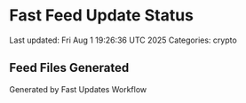 # Fast Feed Update Status
Last updated: Fri Aug  1 19:26:36 UTC 2025
Categories: crypto

## Feed Files Generated

Generated by Fast Updates Workflow
